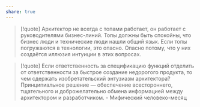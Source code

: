 ```yaml
---
share: true
---
```


>[!quote]
>Архитектор не всегда с топами работает, он работает с руководителями бизнес-линий. Топы должны быть спокойны, что бизнес люди и технические люди нашли общий язык. Если топы погружаются в технологии, это опасно. Опасно потому, что у них создаётся иллюзия интуиции в этих вопросах.

>[!quote] 
>Если ответственность за спецификацию функций отделить от ответственности за быстрое создание недорогого продукта, то чем сдержать изобретательский энтузиазм архитектора? Принципиальное решение — обеспечение всестороннего, тщательного и доброжелательно обмена информацией между архитектором и разработчиком.
>\- Мифический человеко-месяц
